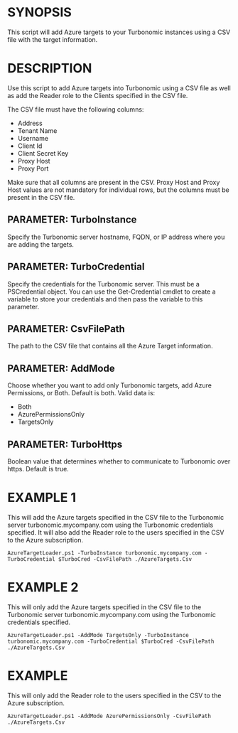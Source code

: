 SYNOPSIS
========
This script will add Azure targets to your Turbonomic instances using a CSV file with the target information.

DESCRIPTION
===========
Use this script to add Azure targets into Turbonomic using a CSV file as well as add the Reader role to the Clients specified in the CSV file. 

The CSV file must have the following columns:

* Address
* Tenant Name
* Username
* Client Id
* Client Secret Key
* Proxy Host
* Proxy Port

Make sure that all columns are present in the CSV. Proxy Host and Proxy Host values are not mandatory for individual rows, but the columns must be present in the CSV file.


PARAMETER: TurboInstance
------------------------
Specify the Turbonomic server hostname, FQDN, or IP address where you are adding the targets.

PARAMETER: TurboCredential
--------------------------
Specify the credentials for the Turbonomic server. This must be a PSCredential object. You can use the Get-Credential cmdlet to create a variable to store your credentials and then pass the variable to this parameter.

PARAMETER: CsvFilePath
----------------------
The path to the CSV file that contains all the Azure Target information.

PARAMETER: AddMode
------------------
Choose whether you want to add only Turbonomic targets, add Azure Permissions, or Both. Default is both. Valid data is:

* Both
* AzurePermissionsOnly
* TargetsOnly

PARAMETER: TurboHttps
---------------------
Boolean value that determines whether to communicate to Turbonomic over https. Default is true.

EXAMPLE 1
=========
This will add the Azure targets specified in the CSV file to the Turbonomic server turbonomic.mycompany.com using the Turbonomic credentials specified. It will also add the Reader role to the users specified in the CSV to the Azure subscription.

    AzureTargetLoader.ps1 -TurboInstance turbonomic.mycompany.com -TurboCredential $TurboCred -CsvFilePath ./AzureTargets.Csv



EXAMPLE 2
=========
This will only add the Azure targets specified in the CSV file to the Turbonomic server turbonomic.mycompany.com using the Turbonomic credentials specified. 

    AzureTargetLoader.ps1 -AddMode TargetsOnly -TurboInstance turbonomic.mycompany.com -TurboCredential $TurboCred -CsvFilePath ./AzureTargets.Csv


EXAMPLE
=======
This will only add the Reader role to the users specified in the CSV to the Azure subscription.

    AzureTargetLoader.ps1 -AddMode AzurePermissionsOnly -CsvFilePath ./AzureTargets.Csv


